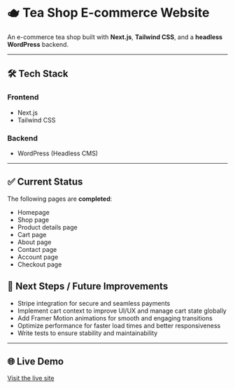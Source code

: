 # 🫖 Tea Shop E-commerce Website

An e-commerce tea shop built with **Next.js**, **Tailwind CSS**, and a **headless WordPress** backend.

---

## 🛠 Tech Stack

### Frontend
- Next.js  
- Tailwind CSS  

### Backend
- WordPress (Headless CMS)

---

## ✅ Current Status

The following pages are **completed**:
- Homepage
- Shop page
- Product details page
- Cart page
- About page
- Contact page
- Account page
- Checkout page

## 🚀 Next Steps / Future Improvements

- Stripe integration for secure and seamless payments  
- Implement cart context to improve UI/UX and manage cart state globally  
- Add Framer Motion animations for smooth and engaging transitions  
- Optimize performance for faster load times and better responsiveness  
- Write tests to ensure stability and maintainability  


---

## 🌐 Live Demo

[Visit the live site](https://e-store.zkrstic.com/)

